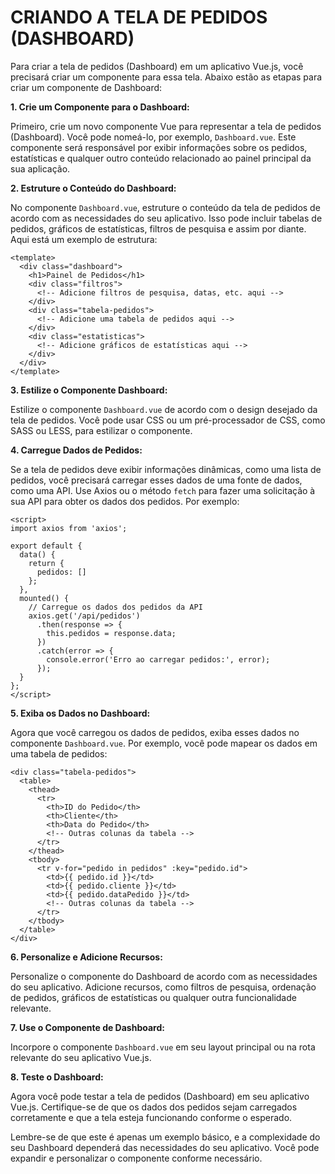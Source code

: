# CRIANDO A TELA DE PEDIDOS (DASHBOARD)
Para criar a tela de pedidos (Dashboard) em um aplicativo Vue.js, você precisará criar um componente para essa tela. Abaixo estão as etapas para criar um componente de Dashboard:

**1. Crie um Componente para o Dashboard:**

Primeiro, crie um novo componente Vue para representar a tela de pedidos (Dashboard). Você pode nomeá-lo, por exemplo, `Dashboard.vue`. Este componente será responsável por exibir informações sobre os pedidos, estatísticas e qualquer outro conteúdo relacionado ao painel principal da sua aplicação.

**2. Estruture o Conteúdo do Dashboard:**

No componente `Dashboard.vue`, estruture o conteúdo da tela de pedidos de acordo com as necessidades do seu aplicativo. Isso pode incluir tabelas de pedidos, gráficos de estatísticas, filtros de pesquisa e assim por diante. Aqui está um exemplo de estrutura:

```vue
<template>
  <div class="dashboard">
    <h1>Painel de Pedidos</h1>
    <div class="filtros">
      <!-- Adicione filtros de pesquisa, datas, etc. aqui -->
    </div>
    <div class="tabela-pedidos">
      <!-- Adicione uma tabela de pedidos aqui -->
    </div>
    <div class="estatisticas">
      <!-- Adicione gráficos de estatísticas aqui -->
    </div>
  </div>
</template>
```

**3. Estilize o Componente Dashboard:**

Estilize o componente `Dashboard.vue` de acordo com o design desejado da tela de pedidos. Você pode usar CSS ou um pré-processador de CSS, como SASS ou LESS, para estilizar o componente.

**4. Carregue Dados de Pedidos:**

Se a tela de pedidos deve exibir informações dinâmicas, como uma lista de pedidos, você precisará carregar esses dados de uma fonte de dados, como uma API. Use Axios ou o método `fetch` para fazer uma solicitação à sua API para obter os dados dos pedidos. Por exemplo:

```vue
<script>
import axios from 'axios';

export default {
  data() {
    return {
      pedidos: []
    };
  },
  mounted() {
    // Carregue os dados dos pedidos da API
    axios.get('/api/pedidos')
      .then(response => {
        this.pedidos = response.data;
      })
      .catch(error => {
        console.error('Erro ao carregar pedidos:', error);
      });
  }
};
</script>
```

**5. Exiba os Dados no Dashboard:**

Agora que você carregou os dados de pedidos, exiba esses dados no componente `Dashboard.vue`. Por exemplo, você pode mapear os dados em uma tabela de pedidos:

```vue
<div class="tabela-pedidos">
  <table>
    <thead>
      <tr>
        <th>ID do Pedido</th>
        <th>Cliente</th>
        <th>Data do Pedido</th>
        <!-- Outras colunas da tabela -->
      </tr>
    </thead>
    <tbody>
      <tr v-for="pedido in pedidos" :key="pedido.id">
        <td>{{ pedido.id }}</td>
        <td>{{ pedido.cliente }}</td>
        <td>{{ pedido.dataPedido }}</td>
        <!-- Outras colunas da tabela -->
      </tr>
    </tbody>
  </table>
</div>
```

**6. Personalize e Adicione Recursos:**

Personalize o componente do Dashboard de acordo com as necessidades do seu aplicativo. Adicione recursos, como filtros de pesquisa, ordenação de pedidos, gráficos de estatísticas ou qualquer outra funcionalidade relevante.

**7. Use o Componente de Dashboard:**

Incorpore o componente `Dashboard.vue` em seu layout principal ou na rota relevante do seu aplicativo Vue.js.

**8. Teste o Dashboard:**

Agora você pode testar a tela de pedidos (Dashboard) em seu aplicativo Vue.js. Certifique-se de que os dados dos pedidos sejam carregados corretamente e que a tela esteja funcionando conforme o esperado.

Lembre-se de que este é apenas um exemplo básico, e a complexidade do seu Dashboard dependerá das necessidades do seu aplicativo. Você pode expandir e personalizar o componente conforme necessário.